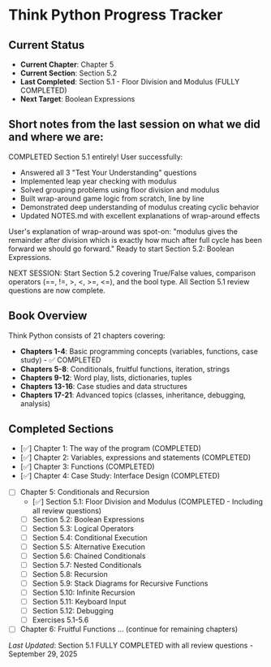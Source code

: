 # Think Python Progress Tracker
## Current Status
- **Current Chapter**: Chapter 5
- **Current Section**: Section 5.2
- **Last Completed**: Section 5.1 - Floor Division and Modulus (FULLY COMPLETED)
- **Next Target**: Boolean Expressions

## Short notes from the last session on what we did and where we are:
COMPLETED Section 5.1 entirely! User successfully:
- Answered all 3 "Test Your Understanding" questions 
- Implemented leap year checking with modulus
- Solved grouping problems using floor division and modulus
- Built wrap-around game logic from scratch, line by line
- Demonstrated deep understanding of modulus creating cyclic behavior
- Updated NOTES.md with excellent explanations of wrap-around effects

User's explanation of wrap-around was spot-on: "modulus gives the remainder after division which is exactly how much after full cycle has been forward we should go forward." Ready to start Section 5.2: Boolean Expressions.

NEXT SESSION: Start Section 5.2 covering True/False values, comparison operators (==, !=, >, <, >=, <=), and the bool type. All Section 5.1 review questions are now complete.

## Book Overview
Think Python consists of 21 chapters covering:
- **Chapters 1-4**: Basic programming concepts (variables, functions, case study) - ✅ COMPLETED
- **Chapters 5-8**: Conditionals, fruitful functions, iteration, strings
- **Chapters 9-12**: Word play, lists, dictionaries, tuples
- **Chapters 13-16**: Case studies and data structures
- **Chapters 17-21**: Advanced topics (classes, inheritance, debugging, analysis)

## Completed Sections
- [✅] Chapter 1: The way of the program (COMPLETED)
- [✅] Chapter 2: Variables, expressions and statements (COMPLETED)  
- [✅] Chapter 3: Functions (COMPLETED)
- [✅] Chapter 4: Case Study: Interface Design (COMPLETED)
- [ ] Chapter 5: Conditionals and Recursion
  - [✅] Section 5.1: Floor Division and Modulus (COMPLETED - Including all review questions)
  - [ ] Section 5.2: Boolean Expressions
  - [ ] Section 5.3: Logical Operators
  - [ ] Section 5.4: Conditional Execution
  - [ ] Section 5.5: Alternative Execution
  - [ ] Section 5.6: Chained Conditionals
  - [ ] Section 5.7: Nested Conditionals
  - [ ] Section 5.8: Recursion
  - [ ] Section 5.9: Stack Diagrams for Recursive Functions
  - [ ] Section 5.10: Infinite Recursion
  - [ ] Section 5.11: Keyboard Input
  - [ ] Section 5.12: Debugging
  - [ ] Exercises 5.1-5.6
- [ ] Chapter 6: Fruitful Functions
... (continue for remaining chapters)

*Last Updated*: Section 5.1 FULLY COMPLETED with all review questions - September 29, 2025